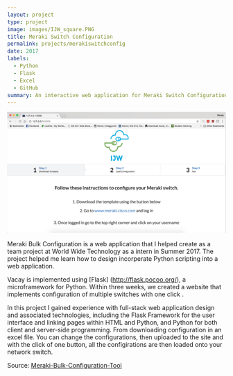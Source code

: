 ```yaml
---
layout: project
type: project
image: images/IJW_square.PNG
title: Meraki Switch Configuration
permalink: projects/merakiswitchconfig
date: 2017
labels:
  - Python
  - Flask
  - Excel
  - GitHub
summary: An interactive web application for Meraki Switch Configurations.
---
```


<img class="ui medium right floated rounded image" src="../images/MerakiSwitches.png">

Meraki Bulk Configuration is a web application that I helped create as a team project at World Wide Technology as a intern in Summer 2017. The project helped me learn how to design incorperate Python scripting into a web application.

Vacay is implemented using [Flask] (http://flask.pocoo.org/), a microframework for Python. Within three weeks, we created a website that implements configuration of multiple switches with one click .

In this project I gained experience with full-stack web application design and associated technologies, including the Flask Framework for the user interface and linking pages within HTML and Python, and Python for both client and server-side programming. From downloading configuration in an excel file. You can change the configurations, then uploaded to the site and with the click of one button, all the configirations are then loaded onto your network switch. 
 
Source: <a href="https://github.com/storybook808/Meraki-Bulk-Configuration-Tool"> <i class="large github icon"> </i>Meraki-Bulk-Configuration-Tool</a>
